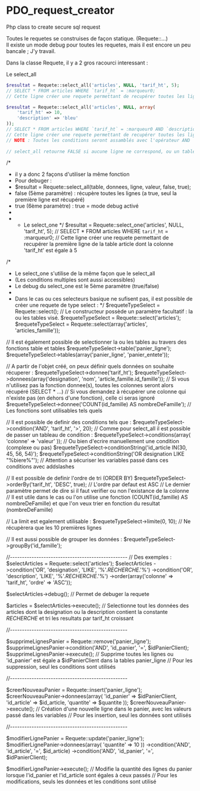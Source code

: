 PDO_request_creator
===================

Php class to create secure sql request   

Toutes le requetes se construises de façon statique. (Requete::...)     
Il existe un mode debug pour toutes les requetes, mais il est encore un peu bancale ; J'y travail.    


Dans la classe Requete, il y a 2 gros racourci interessant :    

Le select_all   
```php
$resultat = Requete::select_all('articles', NULL, 'tarif_ht', 5);   
// SELECT * FROM articles WHERE `tarif_ht` = :marqueur0;    
// Cette ligne créer une requete permettant de recupérer toutes les lignes de la table article dont la colonne 'tarif_ht' est égale à 5
```

```php
$resultat = Requete::select_all('articles', NULL, array(    
	'tarif_ht' => 10,    
	'description' => 'bleu'    
));   
// SELECT * FROM articles WHERE `tarif_ht` = :marqueur0 AND `description` = :marqueur1;    
// Cette ligne créer une requete permettant de recupérer toutes les lignes de la table article dont la colonne 'tarif_ht' est égale a 10 ET la valeur de la colonne 'description' est bleu     
// NOTE : Toutes les conditions seront assamblés avec l'opérateur AND     
     
// select_all retourne FALSE si aucune ligne ne correspond, ou un tableau contenant la ou les lignes qui correspondent
```

/*
 * il y a donc 2 façons d'utiliser la même fonction
 * Pour debuger :
 * $resultat = Requete::select_all(table, donnees, ligne, valeur, false, true); 
 * false (5ème paramètre) : récupère toutes les lignes (a true, seul la première ligne est récupéré)
 * true (6ème paramètre) : true = mode debug activé
 * 
 * - Le select_one
 */
$resultat = Requete::select_one('articles', NULL, 'tarif_ht', 5);
// SELECT * FROM articles WHERE `tarif_ht` = :marqueur0;
// Cette ligne créer une requete permettant de recupérer la première ligne de la table article dont la colonne 'tarif_ht' est égale à 5

/*
 * Le select_one s'utilise de la même façon que le select_all
 * (Les conditions multiples sont aussi accessibles)
 * Le debug du select_one est le 5ème paramètre (true/false)
 * 
 * Dans le cas ou ces selecteurs basique ne sufisent pas, il est possible de créer une requete de type select :
 */
$requeteTypeSelect = Requete::select();
// Le constructeur possède un paramètre facultatif : la ou les tables visé.
$requeteTypeSelect = Requete::select('articles');
$requeteTypeSelect = Requete::select(array('articles', 'articles_famille'));

// Il est également possible de selectionner la ou les tables au travers des fonctions table et tables
$requeteTypeSelect->table('panier_ligne');
$requeteTypeSelect->tables(array('panier_ligne', 'panier_entete'));

// A partir de l'objet créé, on peux définir quels données on souhaite récuperer :
$requeteTypeSelect->donnee('tarif_ht');
$requeteTypeSelect->donnees(array('designation', 'nom', 'article_famille.id_famille'));
// Si vous n'utilisez pas la fonction donnee(s), toutes les colonnes seront alors récupéré (SELECT * ...)
// Si vous demandez à récupérer une colonne qui n'existe pas (en dehors d'une fonction), celle ci seras ignoré
$requeteTypeSelect->donnee('COUNT(id_famille) AS nombreDeFamille');
// Les fonctions sont utilisables tels quels

// Il est possible de definir des conditions tels que :
$requeteTypeSelect->condition('AND', 'tarif_ht', '>', 20);
// Comme pour select_all il est possible de passer un tableau de condition : 
$requeteTypeSelect->conditions(array(
	'colonne' => 'valeur'
));
// Ou bien d'ecrire manuellement une condition (complexe ou pas)
$requeteTypeSelect->conditionString('id_article IN(30, 45, 56, 54)');
$requeteTypeSelect->conditionString('OR designation LIKE "%biere%"');
// Attention a sécuriser les variables passé dans ces conditions avec addslashes

// Il est possible de definir l'ordre de tri (ORDER BY)
$requeteTypeSelect->orderBy('tarif_ht', 'DESC', true);
// L'ordre par defaut est ASC
// Le dernier paramètre permet de dire si il faut verifier ou non l'existance de la colonne
// Il est utile dans le cas ou l'on utilise une fonction (COUNT(id_famille) AS nombreDeFamille) et que l'on veux trier en fonction du resultat (nombreDeFamille)

// La limit est egalement utilisable :
$requeteTypeSelect->limite(0, 10);
// Ne récupèrera que les 10 premières lignes

// Il est aussi possible de grouper les données :
$requeteTypeSelect->groupBy('id_famille');

//-------------------------------------------------
// Des exemples :
$selectArticles = Requete::select('articles');
$selectArticles
	->condition('OR', 'designation', 'LIKE', '%'._RECHERCHE_.'%')
	->condition('OR', 'description', 'LIKE', '%'._RECHERCHE_.'%')
	->order(array('colonne' => 'tarif_ht', 'ordre' => 'ASC'));

$selectArticles->debug(); // Permet de debuger la requete

$articles = $selectArticles->execute();
// Selectionne tout les données des articles dont la designation ou la description contient la constante _RECHERCHE_ et tri les resultats par tarif_ht croissant

//-------------------------------------------------

$supprimeLignesPanier = Requete::remove('panier_ligne');
$supprimeLignesPanier->condition('AND', 'id_panier', '=', $idPanierClient);
$supprimeLignesPanier->execute();
// Supprime toutes les lignes ou 'id_panier' est égale a $idPanierClient dans la tables panier_ligne
// Pour les suppression, seul les conditions sont utilisés

//-------------------------------------------------

$creerNouveauPanier = Requete::insert('panier_ligne');
$creerNouveauPanier->donnees(array(
	'id_panier' => $idPanierClient,
	'id_article' => $id_article,
	'quantite' => $quantite
));
$creerNouveauPanier->execute();
// Création d'une nouvelle ligne dans le panier, avec les valeurs passé dans les variables
// Pour les insertion, seul les données sont utilisés

//-------------------------------------------------

$modifierLignePanier = Requete::update('panier_ligne');
$modifierLignePanier->donnees(array(
		'quantite' => 10
	))
	->condition('AND', 'id_article', '=', $id_article)
	->condition('AND', 'id_panier', '=', $idPanierClient);

$modifierLignePanier->execute();
// Modifie la quantité des lignes du panier lorsque l'id_panier et l'id_article sont égales à ceux passés
// Pour les modifications, seuls les données et les conditions sont utilisé
